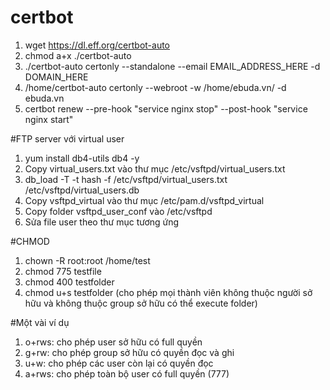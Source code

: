 # certbot
1. wget https://dl.eff.org/certbot-auto	
2. chmod a+x ./certbot-auto	
3. ./certbot-auto certonly --standalone --email EMAIL_ADDRESS_HERE -d DOMAIN_HERE	
4. /home/certbot-auto certonly --webroot -w /home/ebuda.vn/ -d ebuda.vn	
5. certbot renew --pre-hook "service nginx stop" --post-hook "service nginx start"

#FTP server với virtual user
1. yum install db4-utils db4 -y
2. Copy virtual_users.txt vào thư mục /etc/vsftpd/virtual_users.txt
3. db_load -T -t hash -f /etc/vsftpd/virtual_users.txt /etc/vsftpd/virtual_users.db
4. Copy vsftpd_virtual vào thư mục /etc/pam.d/vsftpd_virtual
5. Copy folder vsftpd_user_conf vào /etc/vsftpd
6. Sửa file user theo thư mục tương ứng

#CHMOD
1. chown -R root:root /home/test
2. chmod 775 testfile
3. chmod 400 testfolder
4. chmod u+s testfolder (cho phép mọi thành viên không thuộc người sở hữu và không thuộc group sở hữu có thể execute folder)

#Một vài ví dụ
1. o+rws: cho phép user sở hữu có full quyền
2. g+rw: cho phép group sở hữu có quyền đọc và ghi
3. u+w: cho phép các user còn lại có quyền đọc
4. a+rws: cho phép toàn bộ user có full quyền (777)


